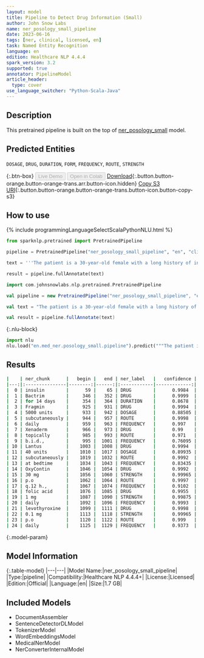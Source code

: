 ```yaml
---
layout: model
title: Pipeline to Detect Drug Information (Small)
author: John Snow Labs
name: ner_posology_small_pipeline
date: 2023-06-16
tags: [ner, clinical, licensed, en]
task: Named Entity Recognition
language: en
edition: Healthcare NLP 4.4.4
spark_version: 3.2
supported: true
annotator: PipelineModel
article_header:
  type: cover
use_language_switcher: "Python-Scala-Java"
---
```


## Description

This pretrained pipeline is built on the top of [ner_posology_small](https://nlp.johnsnowlabs.com/2021/03/31/ner_posology_small_en.html) model.

## Predicted Entities

`DOSAGE`, `DRUG`, `DURATION`, `FORM`, `FREQUENCY`, `ROUTE`, `STRENGTH`



{:.btn-box}
<button class="button button-orange" disabled>Live Demo</button>
<button class="button button-orange" disabled>Open in Colab</button>
[Download](https://s3.amazonaws.com/auxdata.johnsnowlabs.com/clinical/models/ner_posology_small_pipeline_en_4.4.4_3.2_1686952365087.zip){:.button.button-orange.button-orange-trans.arr.button-icon.hidden}
[Copy S3 URI](s3://auxdata.johnsnowlabs.com/clinical/models/ner_posology_small_pipeline_en_4.4.4_3.2_1686952365087.zip){:.button.button-orange.button-orange-trans.button-icon.button-copy-s3}

## How to use

<div class="tabs-box" markdown="1">
{% include programmingLanguageSelectScalaPythonNLU.html %}

```python
from sparknlp.pretrained import PretrainedPipeline

pipeline = PretrainedPipeline("ner_posology_small_pipeline", "en", "clinical/models")

text = '''The patient is a 30-year-old female with a long history of insulin dependent diabetes, type 2; coronary artery disease; chronic renal insufficiency; peripheral vascular disease, also secondary to diabetes; who was originally admitted to an outside hospital for what appeared to be acute paraplegia, lower extremities. She did receive a course of Bactrim for 14 days for UTI. Evidently, at some point in time, the patient was noted to develop a pressure-type wound on the sole of her left foot and left great toe. She was also noted to have a large sacral wound; this is in a similar location with her previous laminectomy, and this continues to receive daily care. The patient was transferred secondary to inability to participate in full physical and occupational therapy and continue medical management of her diabetes, the sacral decubitus, left foot pressure wound, and associated complications of diabetes. She is given Fragmin 5000 units subcutaneously daily, Xenaderm to wounds topically b.i.d., Lantus 40 units subcutaneously at bedtime, OxyContin 30 mg p.o. q.12 h., folic acid 1 mg daily, levothyroxine 0.1 mg p.o. daily, Prevacid 30 mg daily, Avandia 4 mg daily, Norvasc 10 mg daily, Lexapro 20 mg daily, aspirin 81 mg daily, Senna 2 tablets p.o. q.a.m., Neurontin 400 mg p.o. t.i.d., Percocet 5/325 mg 2 tablets q.4 h. p.r.n., magnesium citrate 1 bottle p.o. p.r.n., sliding scale coverage insulin, Wellbutrin 100 mg p.o. daily, and Bactrim DS b.i.d.'''

result = pipeline.fullAnnotate(text)
```
```scala
import com.johnsnowlabs.nlp.pretrained.PretrainedPipeline

val pipeline = new PretrainedPipeline("ner_posology_small_pipeline", "en", "clinical/models")

val text = "The patient is a 30-year-old female with a long history of insulin dependent diabetes, type 2; coronary artery disease; chronic renal insufficiency; peripheral vascular disease, also secondary to diabetes; who was originally admitted to an outside hospital for what appeared to be acute paraplegia, lower extremities. She did receive a course of Bactrim for 14 days for UTI. Evidently, at some point in time, the patient was noted to develop a pressure-type wound on the sole of her left foot and left great toe. She was also noted to have a large sacral wound; this is in a similar location with her previous laminectomy, and this continues to receive daily care. The patient was transferred secondary to inability to participate in full physical and occupational therapy and continue medical management of her diabetes, the sacral decubitus, left foot pressure wound, and associated complications of diabetes. She is given Fragmin 5000 units subcutaneously daily, Xenaderm to wounds topically b.i.d., Lantus 40 units subcutaneously at bedtime, OxyContin 30 mg p.o. q.12 h., folic acid 1 mg daily, levothyroxine 0.1 mg p.o. daily, Prevacid 30 mg daily, Avandia 4 mg daily, Norvasc 10 mg daily, Lexapro 20 mg daily, aspirin 81 mg daily, Senna 2 tablets p.o. q.a.m., Neurontin 400 mg p.o. t.i.d., Percocet 5/325 mg 2 tablets q.4 h. p.r.n., magnesium citrate 1 bottle p.o. p.r.n., sliding scale coverage insulin, Wellbutrin 100 mg p.o. daily, and Bactrim DS b.i.d."

val result = pipeline.fullAnnotate(text)
```


{:.nlu-block}
```python
import nlu
nlu.load("en.med_ner.posology_small.pipeline").predict("""The patient is a 30-year-old female with a long history of insulin dependent diabetes, type 2; coronary artery disease; chronic renal insufficiency; peripheral vascular disease, also secondary to diabetes; who was originally admitted to an outside hospital for what appeared to be acute paraplegia, lower extremities. She did receive a course of Bactrim for 14 days for UTI. Evidently, at some point in time, the patient was noted to develop a pressure-type wound on the sole of her left foot and left great toe. She was also noted to have a large sacral wound; this is in a similar location with her previous laminectomy, and this continues to receive daily care. The patient was transferred secondary to inability to participate in full physical and occupational therapy and continue medical management of her diabetes, the sacral decubitus, left foot pressure wound, and associated complications of diabetes. She is given Fragmin 5000 units subcutaneously daily, Xenaderm to wounds topically b.i.d., Lantus 40 units subcutaneously at bedtime, OxyContin 30 mg p.o. q.12 h., folic acid 1 mg daily, levothyroxine 0.1 mg p.o. daily, Prevacid 30 mg daily, Avandia 4 mg daily, Norvasc 10 mg daily, Lexapro 20 mg daily, aspirin 81 mg daily, Senna 2 tablets p.o. q.a.m., Neurontin 400 mg p.o. t.i.d., Percocet 5/325 mg 2 tablets q.4 h. p.r.n., magnesium citrate 1 bottle p.o. p.r.n., sliding scale coverage insulin, Wellbutrin 100 mg p.o. daily, and Bactrim DS b.i.d.""")
```

</div>


## Results

```bash
|    | ner_chunk      |   begin |   end | ner_label   |   confidence |
|---:|:---------------|--------:|------:|:------------|-------------:|
|  0 | insulin        |      59 |    65 | DRUG        |      0.9984  |
|  1 | Bactrim        |     346 |   352 | DRUG        |      0.9999  |
|  2 | for 14 days    |     354 |   364 | DURATION    |      0.8678  |
|  3 | Fragmin        |     925 |   931 | DRUG        |      0.9994  |
|  4 | 5000 units     |     933 |   942 | DOSAGE      |      0.88505 |
|  5 | subcutaneously |     944 |   957 | ROUTE       |      0.9998  |
|  6 | daily          |     959 |   963 | FREQUENCY   |      0.997   |
|  7 | Xenaderm       |     966 |   973 | DRUG        |      0.99    |
|  8 | topically      |     985 |   993 | ROUTE       |      0.971   |
|  9 | b.i.d.,        |     995 |  1001 | FREQUENCY   |      0.76095 |
| 10 | Lantus         |    1003 |  1008 | DRUG        |      0.9994  |
| 11 | 40 units       |    1010 |  1017 | DOSAGE      |      0.89935 |
| 12 | subcutaneously |    1019 |  1032 | ROUTE       |      0.9992  |
| 13 | at bedtime     |    1034 |  1043 | FREQUENCY   |      0.83435 |
| 14 | OxyContin      |    1046 |  1054 | DRUG        |      0.9992  |
| 15 | 30 mg          |    1056 |  1060 | STRENGTH    |      0.99965 |
| 16 | p.o            |    1062 |  1064 | ROUTE       |      0.9997  |
| 17 | q.12 h.,       |    1067 |  1074 | FREQUENCY   |      0.9102  |
| 18 | folic acid     |    1076 |  1085 | DRUG        |      0.9955  |
| 19 | 1 mg           |    1087 |  1090 | STRENGTH    |      0.99875 |
| 20 | daily          |    1092 |  1096 | FREQUENCY   |      0.9993  |
| 21 | levothyroxine  |    1099 |  1111 | DRUG        |      0.9998  |
| 22 | 0.1 mg         |    1113 |  1118 | STRENGTH    |      0.99965 |
| 23 | p.o            |    1120 |  1122 | ROUTE       |      0.999   |
| 24 | daily          |    1125 |  1129 | FREQUENCY   |      0.9373  |
```

{:.model-param}
## Model Information

{:.table-model}
|---|---|
|Model Name:|ner_posology_small_pipeline|
|Type:|pipeline|
|Compatibility:|Healthcare NLP 4.4.4+|
|License:|Licensed|
|Edition:|Official|
|Language:|en|
|Size:|1.7 GB|

## Included Models

- DocumentAssembler
- SentenceDetectorDLModel
- TokenizerModel
- WordEmbeddingsModel
- MedicalNerModel
- NerConverterInternalModel